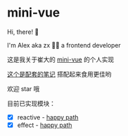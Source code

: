 # mini-vue

Hi, there! 👋

I'm Alex aka zx 👨‍💻 a frontend developer

这是我关于崔大的 [mini-vue](https://github.com/cuixiaorui/mini-vue) 的个人实现

[这个是配套的笔记](https://github.com/zx-projects/mini-vue-docs) 搭配起来食用更佳哟

欢迎 star 哦

目前已实现模块：

- [x] reactive - [happy path](https://github.com/zx-projects/mini-vue/blob/main/src/reactivity/tests/reactive.spec.ts#L4)
- [x] effect - [happy path](https://github.com/zx-projects/mini-vue/blob/main/src/reactivity/tests/effect.spec.ts#L5)
